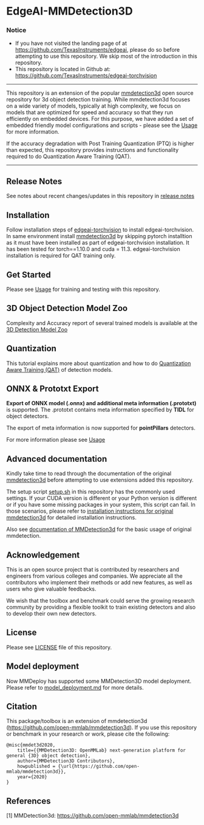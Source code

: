 # EdgeAI-MMDetection3D

### Notice
- If you have not visited the landing page of at https://github.com/TexasInstruments/edgeai, please do so before attempting to use this repository. We skip most of the introduction in this repository.
- This repository is located in Github at: https://github.com/TexasInstruments/edgeai-torchvision

<hr>

This repository is an extension of the popular [mmdetection3d](https://github.com/open-mmlab/mmdetection3d) open source repository for 3d object detection training. While mmdetection3d focuses on a wide variety of models, typically at high complexity, we focus on models that are optimized for speed and accuracy so that they run efficiently on embedded devices. For this purpose, we have added a set of embedded friendly model configurations and scripts - please see the [Usage](./docs/det3d_usage.md) for more information.

If the accuracy degradation with Post Training Quantization (PTQ) is higher than expected, this repository provides instructions and functionality required to do Quantization Aware Training (QAT).

<hr>


## Release Notes
See notes about recent changes/updates in this repository in [release notes](./docs/det3d_release_notes.md)


## Installation
Follow installation steps of [edgeai-torchvision](https://github.com/TexasInstruments/edgeai-torchvision) to install edgeai-torchvision. In same environment install [mmdetection3d](README.md) by skipping pytorch installtion as it must have been installed as part of edgeai-torchvision installation. It has been tested for torch==1.10.0 and cuda = 11.3. edgeai-torchvision installation is required for QAT training only.

## Get Started
Please see [Usage](./docs/det3d_usage.md) for training and testing with this repository.


## 3D Object Detection Model Zoo
Complexity and Accuracy report of several trained models is available at the [3D Detection Model Zoo](./docs/det3d_modelzoo.md) 


## Quantization
This tutorial explains more about quantization and how to do [Quantization Aware Training (QAT)](./docs/det3d_quantization.md) of detection models.


## ONNX & Prototxt Export
**Export of ONNX model (.onnx) and additional meta information (.prototxt)** is supported. The .prototxt contains meta information specified by **TIDL** for object detectors. 

The export of meta information is now supported for **pointPillars** detectors.

For more information please see [Usage](./docs/det3d_usage.md)


## Advanced documentation
Kindly take time to read through the documentation of the original [mmdetection3d](README_mmdet3d.md) before attempting to use extensions added this repository.

The setup script [setup.sh](setup.sh) in this repository has the commonly used settings. If your CUDA version is different or your Python version is different or if you have some missing packages in your system, this script can fail. In those scenarios, please refer to [installation instructions for original mmdetection3d](./docs/get_started.md) for detailed installation instructions. 

Also see [documentation of MMDetection3d](./docs/index.rst) for the basic usage of original mmdetection. 

 
## Acknowledgement

This is an open source project that is contributed by researchers and engineers from various colleges and companies. We appreciate all the contributors who implement their methods or add new features, as well as users who give valuable feedbacks.

We wish that the toolbox and benchmark could serve the growing research community by providing a flexible toolkit to train existing detectors and also to develop their own new detectors.


## License

Please see [LICENSE](./LICENSE) file of this repository.


## Model deployment

Now MMDeploy has supported some MMDetection3D model deployment. Please refer to [model_deployment.md](docs/en/tutorials/model_deployment.md) for more details.

## Citation

This package/toolbox is an extension of mmdetection3d (https://github.com/open-mmlab/mmdetection3d). If you use this repository or benchmark in your research or work, please cite the following:

```
@misc{mmdet3d2020,
    title={{MMDetection3D: OpenMMLab} next-generation platform for general {3D} object detection},
    author={MMDetection3D Contributors},
    howpublished = {\url{https://github.com/open-mmlab/mmdetection3d}},
    year={2020}
}
```

## References
[1] MMDetection3d: https://github.com/open-mmlab/mmdetection3d